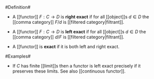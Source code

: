 #Definition#

* A [[functor]] $F : C \to D$ is **right exact** if for all [[object]]s $d \in D$ the [[comma category]] $F/d$ is [[filtered category|filtrant]].

* A [[functor]] $F : C \to D$ is **left exact** if for all [[object]]s $d \in D$ the [[comma category]] $d/F$ is [[filtered category|filtrant]].

* A [[functor]] is **exact** if it is both left and right exact.

#Examples#

* If $C$ has finite [[limit]]s then a functor is left exact precisely if it preserves these limits.  See also [[continuous functor]].
